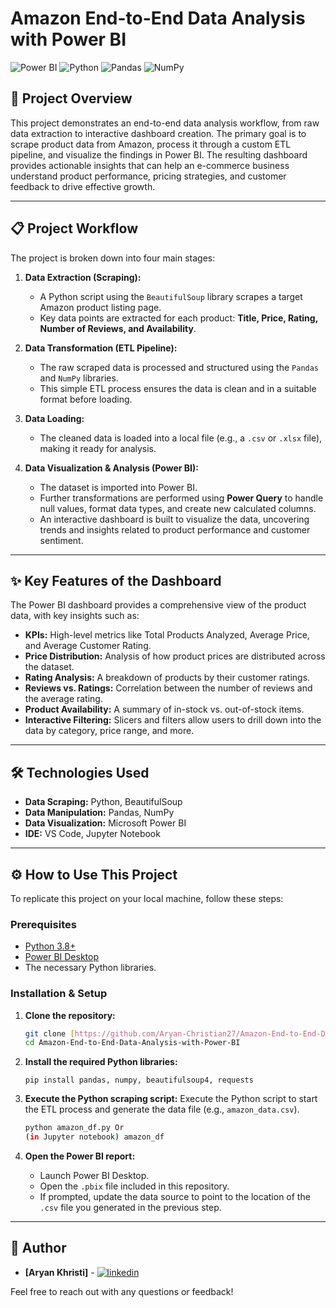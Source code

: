 # Amazon End-to-End Data Analysis with Power BI

![Power BI](https://img.shields.io/badge/Power%20BI-F2C811?style=for-the-badge&logo=powerbi&logoColor=black)
![Python](https://img.shields.io/badge/Python-3776AB?style=for-the-badge&logo=python&logoColor=white)
![Pandas](https://img.shields.io/badge/Pandas-150458?style=for-the-badge&logo=pandas&logoColor=white)
![NumPy](https://img.shields.io/badge/NumPy-013243?style=for-the-badge&logo=numpy&logoColor=white)

## 🚀 Project Overview

This project demonstrates an end-to-end data analysis workflow, from raw data extraction to interactive dashboard creation. The primary goal is to scrape product data from Amazon, process it through a custom ETL pipeline, and visualize the findings in Power BI. The resulting dashboard provides actionable insights that can help an e-commerce business understand product performance, pricing strategies, and customer feedback to drive effective growth.

---

## 📋 Project Workflow

The project is broken down into four main stages:

1.  **Data Extraction (Scraping):**
    * A Python script using the `BeautifulSoup` library scrapes a target Amazon product listing page.
    * Key data points are extracted for each product: **Title, Price, Rating, Number of Reviews, and Availability**.

2.  **Data Transformation (ETL Pipeline):**
    * The raw scraped data is processed and structured using the `Pandas` and `NumPy` libraries.
    * This simple ETL process ensures the data is clean and in a suitable format before loading.

3.  **Data Loading:**
    * The cleaned data is loaded into a local file (e.g., a `.csv` or `.xlsx` file), making it ready for analysis.

4.  **Data Visualization & Analysis (Power BI):**
    * The dataset is imported into Power BI.
    * Further transformations are performed using **Power Query** to handle null values, format data types, and create new calculated columns.
    * An interactive dashboard is built to visualize the data, uncovering trends and insights related to product performance and customer sentiment.

---

## ✨ Key Features of the Dashboard

The Power BI dashboard provides a comprehensive view of the product data, with key insights such as:

* **KPIs:** High-level metrics like Total Products Analyzed, Average Price, and Average Customer Rating.
* **Price Distribution:** Analysis of how product prices are distributed across the dataset.
* **Rating Analysis:** A breakdown of products by their customer ratings.
* **Reviews vs. Ratings:** Correlation between the number of reviews and the average rating.
* **Product Availability:** A summary of in-stock vs. out-of-stock items.
* **Interactive Filtering:** Slicers and filters allow users to drill down into the data by category, price range, and more.

---

## 🛠️ Technologies Used

* **Data Scraping:** Python, BeautifulSoup
* **Data Manipulation:** Pandas, NumPy
* **Data Visualization:** Microsoft Power BI
* **IDE:** VS Code, Jupyter Notebook

---

## ⚙️ How to Use This Project

To replicate this project on your local machine, follow these steps:

### Prerequisites

* [Python 3.8+](https://www.python.org/downloads/)
* [Power BI Desktop](https://powerbi.microsoft.com/en-us/desktop/)
* The necessary Python libraries.

### Installation & Setup

1.  **Clone the repository:**
    ```bash
    git clone [https://github.com/Aryan-Christian27/Amazon-End-to-End-Data-Analysis-with-Power-BI.git](https://github.com/Aryan-Christian27/Amazon-End-to-End-Data-Analysis-with-Power-BI.git)
    cd Amazon-End-to-End-Data-Analysis-with-Power-BI
    ```

2.  **Install the required Python libraries:**
    ```
    pip install pandas, numpy, beautifulsoup4, requests
    ```

3.  **Execute the Python scraping script:**
    Execute the Python script to start the ETL process and generate the data file (e.g., `amazon_data.csv`).
    ```bash
    python amazon_df.py Or
    (in Jupyter notebook) amazon_df
    ```

4.  **Open the Power BI report:**
    * Launch Power BI Desktop.
    * Open the `.pbix` file included in this repository.
    * If prompted, update the data source to point to the location of the `.csv` file you generated in the previous step.

---

## 👤 Author

* **[Aryan Khristi]** - [![linkedin](https://img.shields.io/badge/linkedin-0A66C2?style=for-the-badge&logo=linkedin&logoColor=white)](linkedin.com/in/christian-aryan2710/)
  
Feel free to reach out with any questions or feedback!
